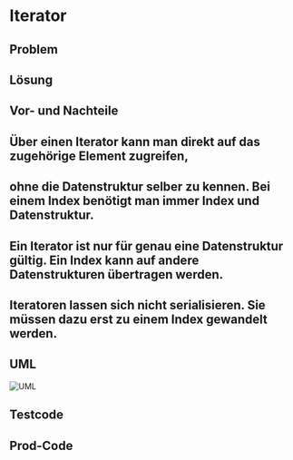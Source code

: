 ﻿# Iterator

## Problem

## Lösung

## Vor- und Nachteile
## Über einen Iterator kann man direkt auf das zugehörige Element zugreifen,
## ohne die Datenstruktur selber zu kennen. Bei einem Index benötigt man immer Index und Datenstruktur.
## Ein Iterator ist nur für genau eine Datenstruktur gültig. Ein Index kann auf andere Datenstrukturen übertragen werden.
## Iteratoren lassen sich nicht serialisieren. Sie müssen dazu erst zu einem Index gewandelt werden.
## UML
![UML](https://upload.wikimedia.org/wikipedia/commons/thumb/1/13/Iterator_UML_class_diagram.svg/1000px-Iterator_UML_class_diagram.svg.png)

## Testcode

## Prod-Code
